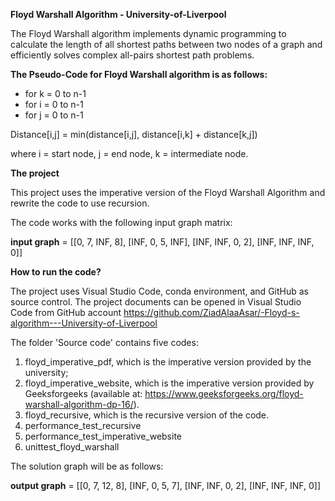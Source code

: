 **Floyd Warshall Algorithm - University-of-Liverpool**

The Floyd Warshall algorithm implements dynamic programming to calculate the length of all shortest paths between two nodes of a graph 
and efficiently solves complex all-pairs shortest path problems.

**The Pseudo-Code for Floyd Warshall algorithm is as follows:**

- for k = 0 to n-1
- for i = 0 to n-1
- for j = 0 to n-1

Distance[i,j] = min(distance[i,j], distance[i,k] + distance[k,j])

where i = start node, j = end node, k = intermediate node.

**The project**

This project uses the imperative version of the Floyd Warshall Algorithm and rewrite the code to use recursion. 

The code works with the following input graph matrix:

**input graph** = [[0, 7, INF, 8],
                  [INF, 0, 5, INF],
                  [INF, INF, 0, 2],
                  [INF, INF, INF, 0]]


**How to run the code?**

The project uses Visual Studio Code, conda environment, and GitHub as source control.
The project documents can be opened in Visual Studio Code from GitHub account https://github.com/ZiadAlaaAsar/-Floyd-s-algorithm---University-of-Liverpool

The folder 'Source code' contains five codes:
1. floyd_imperative_pdf, which is the imperative version provided by the university;
2. floyd_imperative_website, which is the imperative version provided by Geeksforgeeks (available at:
   https://www.geeksforgeeks.org/floyd-warshall-algorithm-dp-16/).
3. floyd_recursive, which is the recursive version of the code.
4. performance_test_recursive
5. performance_test_imperative_website
6. unittest_floyd_warshall

The solution graph will be as follows:

**output graph** = [[0, 7, 12, 8],
                   [INF, 0, 5, 7],
                   [INF, INF, 0, 2],
                   [INF, INF, INF, 0]]
